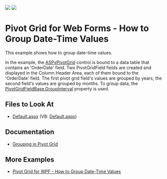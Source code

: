 <!-- default badges list -->
[![](https://img.shields.io/badge/Open_in_DevExpress_Support_Center-FF7200?style=flat-square&logo=DevExpress&logoColor=white)](https://supportcenter.devexpress.com/ticket/details/E1875)
[![](https://img.shields.io/badge/📖_How_to_use_DevExpress_Examples-e9f6fc?style=flat-square)](https://docs.devexpress.com/GeneralInformation/403183)
<!-- default badges end -->
# Pivot Grid for Web Forms - How to Group Date-Time Values

This example shows how to group date-time values.

In the example, the [ASPxPivotGrid](https://docs.devexpress.com/AspNet/DevExpress.Web.ASPxPivotGrid.ASPxPivotGrid) control is bound to a data table that contains an 'OrderDate' field. Two PivotGridField fields are created and displayed in the Column Header Area, each of them bound to the 'OrderDate' field. The first pivot grid field's values are grouped by years, the second field's values are grouped by months. To group data, the [PivotGridFieldBase.GroupInterval](https://docs.devexpress.com/CoreLibraries/DevExpress.XtraPivotGrid.PivotGridFieldBase.GroupInterval) property is used.

## Files to Look At

- [Default.aspx](./CS/ASPxPivotGrid_GroupDateTimeValues/Default.aspx) (VB: [Default.aspx](./VB/ASPxPivotGrid_GroupDateTimeValues/Default.aspx))

## Documentation

- [Grouping in Pivot Grid](https://docs.devexpress.com/AspNet/7268/components/pivot-grid/data-shaping/grouping)

## More Examples

- [Pivot Grid for WPF - How to Group Date-Time Values](https://github.com/DevExpress-Examples/how-to-group-date-time-values-e2131)
